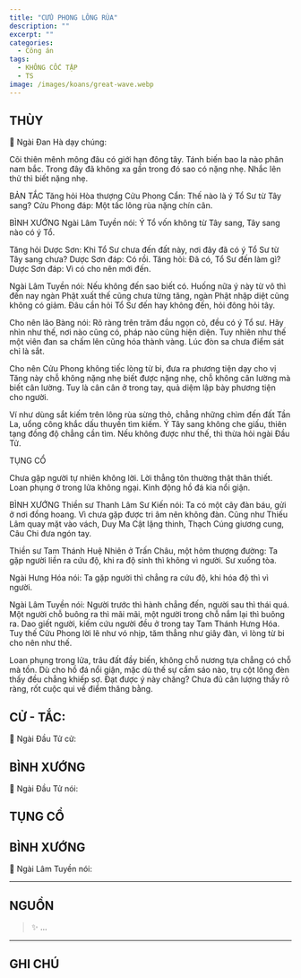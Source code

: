 ```yaml
---
title: "CỬU PHONG LÔNG RÙA"
description: ""
excerpt: ""
categories:
  - Công án
tags:
  - KHÔNG CỐC TẬP
  - TS 
image: /images/koans/great-wave.webp
---
```


## THÙY

📢 Ngài Đan Hà dạy chúng:

Cõi thiên mênh mông đâu có giới hạn đông tây. Tánh biến bao la nào phân nam bắc. Trong đây đã không xa gần trong đó sao có nặng nhẹ. Nhắc lên thử thì biết nặng nhẹ.

BẢN TẮC
Tăng hỏi Hòa thượng Cửu Phong Cẩn: Thế nào là ý Tổ Sư từ Tây sang?
Cửu Phong đáp: Một tấc lông rùa nặng chín cân.

BÌNH XƯỚNG
Ngài Lâm Tuyền nói: Ý Tổ vốn không từ Tây sang, Tây sang nào có ý Tổ.

Tăng hỏi Dược Sơn: Khi Tổ Sư chưa đến đất này, nơi đây đã có ý Tổ Sư từ Tây sang chưa?
Dược Sơn đáp: Có rồi.
Tăng hỏi: Đã có, Tổ Sư đến làm gì?
Dược Sơn đáp: Vì có cho nên mới đến.

Ngài Lâm Tuyền nói: Nếu không đến sao biết có. Huống nữa ý này từ vô thì đến nay ngàn Phật xuất thế cũng chưa từng tăng, ngàn Phật nhập diệt cũng không có giảm. Đâu cần hỏi Tổ Sư đến hay không đến, hỏi đông hỏi tây.

Cho nên lão Bàng nói: Rõ ràng trên trăm đầu ngọn cỏ, đều có ý Tổ sư. Hãy nhìn như thế, nơi nào cũng có, pháp nào cũng hiện diện. Tuy nhiên như thế một viên đan sa chấm lên cũng hóa thành vàng. Lúc đòn sa chưa điểm sát chỉ là sắt.

Cho nên Cửu Phong không tiếc lòng từ bi, đưa ra phương tiện dạy cho vị Tăng này chỗ không nặng nhẹ biết được nặng nhẹ, chỗ không cân lường mà biết cân lường. Tuy là cân cân ở trong tay, quả diệm lập bày phương tiện cho người.

Ví như dùng sắt kiếm trên lông rùa sừng thỏ, chẳng những chìm đến đất Tần La, uổng công khắc dấu thuyền tìm kiếm. Ý Tây sang không che giấu, thiên tạng đồng độ chẳng cần tìm. Nếu không được như thế, thì thừa hỏi ngài Đầu Tử.

TỤNG CỔ

Chưa gặp người tự nhiên không lời.
Lời thẳng tôn thường thật thân thiết.
Loan phụng ở trong lửa không ngại.
Kinh động hồ đá kia nổi giận.

BÌNH XƯỚNG
Thiền sư Thanh Lâm Sư Kiến nói: Ta có một cây đàn báu, gửi ở nơi đồng hoang. 
Vì chưa gặp được tri âm nên không đàn. Cũng như Thiếu Lâm quay mặt vào vách, Duy Ma Cật lặng thinh, Thạch Cúng giương cung, Câu Chi đưa ngón tay.

Thiền sư Tam Thánh Huệ Nhiên ở Trấn Châu, một hôm thượng đường: Ta gặp người liền ra cứu độ, khi ra độ sinh thì không vì người. Sư xuống tòa.

Ngài Hưng Hóa nói: Ta gặp người thì chẳng ra cứu độ, khi hóa độ thì vì người.

Ngài Lâm Tuyền nói: Người trước thì hành chẳng đến, người sau thì thái quá. 
Một người chỗ buông ra thì mãi mãi, một người trong chỗ nắm lại thì buông ra. 
Dao giết người, kiếm cứu người đều ở trong tay Tam Thánh Hưng Hóa. 
Tuy thế Cửu Phong lời lẽ như vó nhịp, tăm thẳng như giây đàn, vì lòng từ bi cho nên như thế.

Loan phụng trong lửa, trâu đất đầy biến, không chỗ nương tựa chẳng có chỗ mà tồn. 
Dù cho hồ đá nổi giận, mặc dù thế sự cầm sáo nào, trụ cột lông đèn thấy đều chẳng khiếp sợ. 
Đạt được ý này chăng? Chưa đủ cân lượng thấy rõ ràng, rốt cuộc qui về điểm thăng bằng.

## CỬ - TẮC:

📢 Ngài Đầu Tử cử:

> 

## BÌNH XƯỚNG

📢 Ngài Đầu Tử nói:


## TỤNG CỔ

> 

## BÌNH XƯỚNG

📢 Ngài Lâm Tuyền nói:



<hr class="blog-rule" />

## NGUỒN

> ✨ ...

<hr class="blog-rule" />

## GHI CHÚ

[^1]: ⭐️ <a href="/masters/Baizhang-Huaihai" target="_blank">🔗 TS </a>


